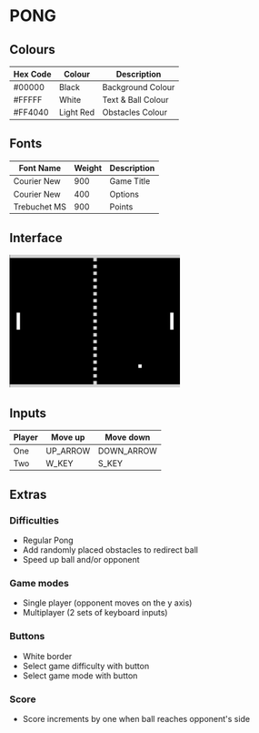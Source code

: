 # PONG

## Colours

| Hex Code | Colour | Description |
| --- | --- | --- |
| #00000 | Black | Background Colour |
| #FFFFF | White | Text & Ball Colour |
| #FF4040 | Light Red | Obstacles Colour |

## Fonts

| Font Name | Weight | Description |
| --- | --- | --- |
| Courier New | 900 | Game Title |
| Courier New | 400 | Options |
| Trebuchet MS | 900 | Points |

## Interface

![demo](/docs/design_system/pong_demo.png)

## Inputs

| Player | Move up | Move down |
| --- | --- | --- |
| One | UP_ARROW | DOWN_ARROW |
| Two | W_KEY | S_KEY |

## Extras

### Difficulties

- Regular Pong
- Add randomly placed obstacles to redirect ball
- Speed up ball and/or opponent

### Game modes

- Single player (opponent moves on the y axis)
- Multiplayer (2 sets of keyboard inputs)

### Buttons

- White border
- Select game difficulty with button
- Select game mode with button

### Score

- Score increments by one when ball reaches opponent's side
